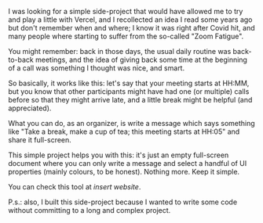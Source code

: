 I was looking for a simple side-project that would have allowed me to try and play a little with Vercel, and I 
recollected an idea I read some years ago but don't remember when and where; I know it was right after Covid hit, and 
many people where starting to suffer from the so-called "Zoom Fatigue".

You might remember: back in those days, the usual daily routine was back-to-back meetings, and the idea of giving back 
some time at the beginning of a call was something I thought was nice, and smart.

So basically, it works like this: let's say that your meeting starts at HH:MM, but you know that other participants 
might have had one (or multiple) calls before so that they might arrive late, and a little break might be helpful 
(and appreciated).

What you can do, as an organizer, is write a message which says something like "Take a break, make a cup of tea; 
this meeting starts at HH:05" and share it full-screen.

This simple project helps you with this: it's just an empty full-screen document where you can only write a message 
and select a handful of UI properties (mainly colours, to be honest). 
Nothing more. 
Keep it simple.

You can check this tool at _insert website_.

P.s.: also, I built this side-project because I wanted to write some code without committing to a long and complex 
project.